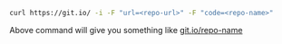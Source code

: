 ```sh
curl https://git.io/ -i -F "url=<repo-url>" -F "code=<repo-name>"
```
 
Above command will give you something like [git.io/repo-name]()